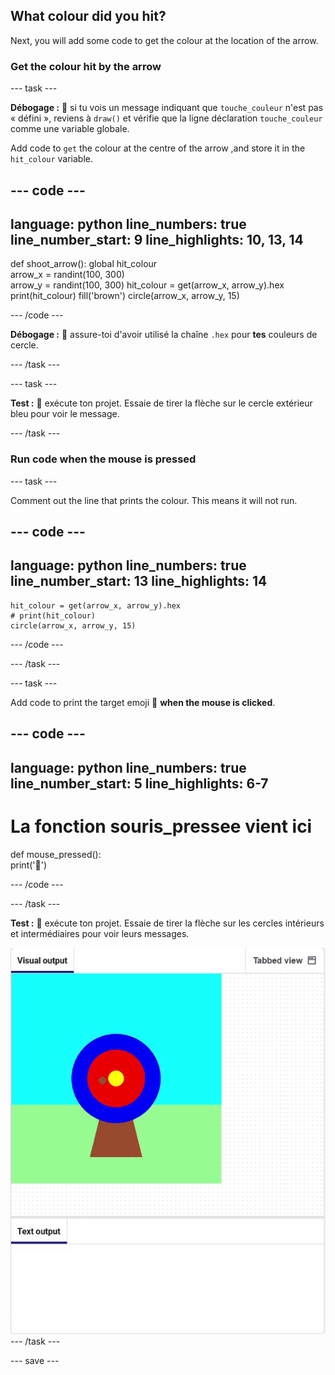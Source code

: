 ## What colour did you hit?

Next, you will add some code to get the colour at the location of the arrow.

### Get the colour hit by the arrow

--- task ---

**Débogage :** 🐞 si tu vois un message indiquant que `touche_couleur` n'est pas « défini », reviens à `draw()` et vérifie que la ligne déclaration `touche_couleur` comme une variable globale.

Add code to `get` the colour at the centre of the arrow ,and store it in the `hit_colour` variable.


--- code ---
---
language: python line_numbers: true line_number_start: 9
line_highlights: 10, 13, 14
---
def shoot_arrow(): global hit_colour  
arrow_x = randint(100, 300)  
arrow_y = randint(100, 300) hit_colour = get(arrow_x, arrow_y).hex print(hit_colour) fill('brown') circle(arrow_x, arrow_y, 15)

--- /code ---

**Débogage :** 🐞 assure-toi d'avoir utilisé la chaîne `.hex` pour **tes** couleurs de cercle.

--- /task ---

--- task ---

**Test :** 🔄 exécute ton projet. Essaie de tirer la flèche sur le cercle extérieur bleu pour voir le message.

--- /task ---

### Run code when the mouse is pressed

--- task ---

Comment out the line that prints the colour. This means it will not run.

--- code ---
---
language: python line_numbers: true line_number_start: 13
line_highlights: 14
---

    hit_colour = get(arrow_x, arrow_y).hex
    # print(hit_colour)
    circle(arrow_x, arrow_y, 15)

--- /code ---

--- /task ---

--- task ---

Add code to print the target emoji 🎯 **when the mouse is clicked**.

--- code ---
---
language: python line_numbers: true line_number_start: 5
line_highlights: 6-7
---
# La fonction souris_pressee vient ici
def mouse_pressed():    
print('🎯')

--- /code ---

--- /task ---

**Test :** 🔄 exécute ton projet. Essaie de tirer la flèche sur les cercles intérieurs et intermédiaires pour voir leurs messages.

![target emoji printed when mouse clicked](images/target_printed.gif) --- /task ---

--- save ---